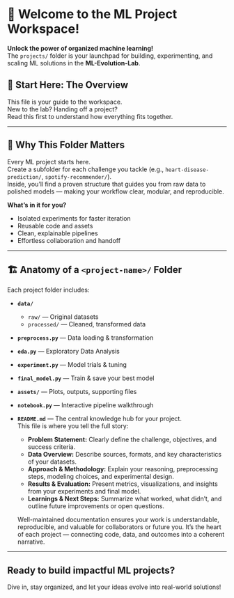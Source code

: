 # 🚀 Welcome to the ML Project Workspace!

**Unlock the power of organized machine learning!**  
The `projects/` folder is your launchpad for building, experimenting, and scaling ML solutions in the **ML-Evolution-Lab**.

## 📖 Start Here: The Overview

This file is your guide to the workspace.  
New to the lab? Handing off a project?  
Read this first to understand how everything fits together.

---

## 🌟 Why This Folder Matters

Every ML project starts here.  
Create a subfolder for each challenge you tackle (e.g., `heart-disease-prediction/`, `spotify-recommender/`).  
Inside, you’ll find a proven structure that guides you from raw data to polished models — making your workflow clear, modular, and reproducible.

**What’s in it for you?**
- Isolated experiments for faster iteration
- Reusable code and assets
- Clean, explainable pipelines
- Effortless collaboration and handoff

---

## 🏗️ Anatomy of a `<project-name>/` Folder

Each project folder includes:

- **`data/`**
    - `raw/` — Original datasets
    - `processed/` — Cleaned, transformed data
- **`preprocess.py`** — Data loading & transformation
- **`eda.py`** — Exploratory Data Analysis
- **`experiment.py`** — Model trials & tuning
- **`final_model.py`** — Train & save your best model
- **`assets/`** — Plots, outputs, supporting files
- **`notebook.py`** — Interactive pipeline walkthrough
- **`README.md`** — The central knowledge hub for your project.  
    This file is where you tell the full story:  
    - **Problem Statement:** Clearly define the challenge, objectives, and success criteria.  
    - **Data Overview:** Describe sources, formats, and key characteristics of your datasets.  
    - **Approach & Methodology:** Explain your reasoning, preprocessing steps, modeling choices, and experimental design.  
    - **Results & Evaluation:** Present metrics, visualizations, and insights from your experiments and final model.  
    - **Learnings & Next Steps:** Summarize what worked, what didn’t, and outline future improvements or open questions. 

    Well-maintained documentation ensures your work is understandable, reproducible, and valuable for collaborators or future you. It’s the heart of each project — connecting code, data, and outcomes into a coherent narrative.


---

## Ready to build impactful ML projects?
Dive in, stay organized, and let your ideas evolve into real-world solutions!
